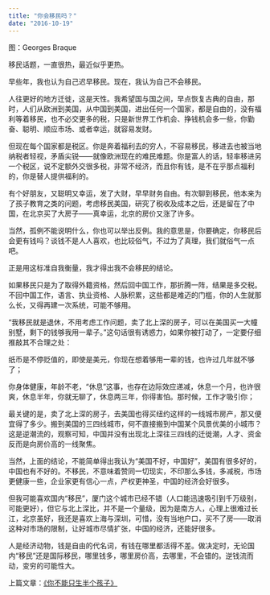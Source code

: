 ```yaml
---
title: "你会移民吗？"
date: "2016-10-19"
---
```


图：Georges Braque

移民话题，一直很热，最近似乎更热。

早些年，我也认为自己迟早移民。现在，我认为自己不会移民。

人往更好的地方迁徙，这是天性。我希望国与国之间，早点恢复古典的自由，那时，人们从欧洲到美国，从中国到美国，进出任何一个国家，都是自由的，没有福利等着移民，也不必交更多的税，只是新世界工作机会、挣钱机会多一些，你勤奋、聪明、顺应市场、或者幸运，就容易发财。  

但现在每个国家都是税区。你是奔着福利去的穷人，不容易移民，移进去也被当地纳税者轻视，矛盾尖锐——就像欧洲现在的难民难题。你是富人的话，轻率移进另一个税区，说不定额外交很多税，非常不经济，而且你有钱，是不在乎那点福利的，你是替人提供福利的。

有个好朋友，又聪明又幸运，发了大财，早早财务自由。有次聊到移民，他本来为了孩子教育之类的问题，考虑移民美国，研究了税收及成本之后，还是留在了中国，在北京买了大房子——真幸运，北京的房价又涨了许多。

当然，孤例不能说明什么，你也可以举出反例。我的意思是，你要确定，你移民后会更有钱吗？谈钱不是人人喜欢，也比较俗气，不过为了真理，我们就俗气一点吧。

正是用这标准自我衡量，我才得出我不会移民的结论。  

如果移民只是为了取得外籍资格，然后回中国工作，那折腾一阵，结果是多交税。不回中国工作，语言、执业资格、人脉积累，这些都是难迈的门槛，你的人生就那么长，又得再建一次系统，可能不够用。

“我移民就是退休，不用考虑工作问题，卖了北上深的房子，可以在美国买一大幢别墅，剩下的钱够我用一辈子。”这句话很有诱惑力，如果你被打动了，一定要仔细推敲其不合理之处：

纸币是不停贬值的，即使是美元，你现在想着够用一辈的钱，也许过几年就不够了；

你身体健康，年龄不老，“休息”这事，也存在边际效应递减，休息一个月，也许很爽，休息半年，你就无聊了，休息两三年，你得害怕。那时候，工作才吸引你；

最关键的是，卖了北上深的房子，去美国也得买纽约这样的一线城市房产，那又便宜得了多少。搬到美国的三四线城市，何不直接搬到中国某个风景优美的小城市？这是逆潮流的，观察可知，中国并没有出现北上深往三四线的迁徙潮，人才、资金反而是向房价高的一线聚焦。

当然，上面的结论，不能简单得出我认为“美国不好，中国好”，美国有很多好的，中国也有不好的。不移民，不意味着赞同一切现实，不印那么多钱，多减税，市场更健康一些，企业家更有信心一点，产权更神圣，中国的经济会好很多。

但我可能喜欢国内“移民”，厦门这个城市已经不错（人口能迅速吸引到千万级别，可能更好），但它与北上深比，并不是一个量级，因为是南方人，心理上很难过长江，北京虽好，我还是喜欢上海与深圳，可惜，没有当地户口，买不了房——取消这种对市场的限制，让好城市尽情扩张，中国的经济，还能好很多。

人是经济动物，钱是自由的代名词，有钱在哪里都活得不差。做决定时，无论国内“移民”还是国际移民，哪里钱多，哪里房价高，去哪里，不会错的。逆钱流而动，变穷的可能性大。

上篇文章：[《你不能只生半个孩子》](http://mp.weixin.qq.com/s?__biz=MjM5NDU0Mjk2MQ==&mid=2651622445&idx=1&sn=c2362710cfb77366e4c859e2aefaae1f&chksm=bd7e08338a0981251cbb52c28f066d29e0b351de73e58cc991824ac8a8f242890d83543e92c8&scene=21#wechat_redirect)
